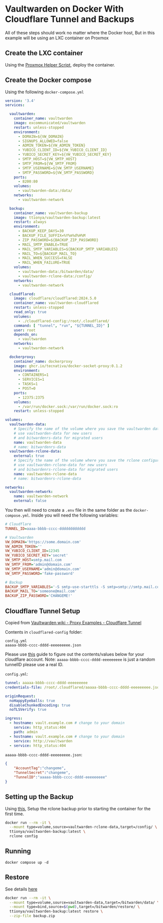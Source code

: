 # Vaultwarden on Docker With Cloudflare Tunnel and Backups

All of these steps should work no matter where the Docker host, But in this example will be using an LXC container on Proxmox

## Create the LXC container
Using the [Proxmox Helper Script](https://helper-scripts.com/scripts?id=Docker), deploy the container.

## Create the Docker compose 
Using the following `docker-compose.yml`
```yaml
version: '3.4'
services:

  vaultwarden:
    container_name: vaultwarden
    image: excommunicated/vaultwarden
    restart: unless-stopped
    environment:
      - DOMAIN=${VW_DOMAIN}
      - SIGNUPS_ALLOWED=false
      - ADMIN_TOKEN=${VW_ADMIN_TOKEN}
      - YUBICO_CLIENT_ID=${VW_YUBICO_CLIENT_ID}
      - YUBICO_SECRET_KEY=${VW_YUBICO_SECRET_KEY}
      - SMTP_HOST=${VW_SMTP_HOST}
      - SMTP_FROM=${VW_SMTP_FROM}
      - SMTP_USERNAME=${VW_SMTP_USERNAME}
      - SMTP_PASSWORD=${VW_SMTP_PASSWORD}
    ports:
      - 8200:80
    volumes:
      - vaultwarden-data:/data/
    networks:
      - vaultwarden-network

  backup:
    container_name: vaultwarden-backup
    image: ttionya/vaultwarden-backup:latest
    restart: always
    environment:
      - BACKUP_KEEP_DAYS=30
      - BACKUP_FILE_SUFFIX=%Y%m%d%H%M
      - ZIP_PASSWORD=${BACKUP_ZIP_PASSWORD}
      - MAIL_SMTP_ENABLE=TRUE
      - MAIL_SMTP_VARIABLES=${BACKUP_SMTP_VARIABLES}
      - MAIL_TO=${BACKUP_MAIL_TO}
      - MAIL_WHEN_SUCCESS=FALSE
      - MAIL_WHEN_FAILURE=TRUE
    volumes:
      - vaultwarden-data:/bitwarden/data/
      - vaultwarden-rclone-data:/config/
    networks:
      - vaultwarden-network

  cloudflared:
    image: cloudflare/cloudflared:2024.5.0
    container_name: vaultwarden-cloudflared
    restart: unless-stopped
    read_only: true
    volumes:
      - ./cloudflared-config:/root/.cloudflared/
    command: [ "tunnel", "run", "${TUNNEL_ID}" ]
    user: root
    depends_on:
      - vaultwarden
    networks:
      - vaultwarden-network

  dockerproxy:
    container_name: dockerproxy
    image: ghcr.io/tecnativa/docker-socket-proxy:0.1.2
    environment:
      - CONTAINERS=1
      - SERVICES=1
      - TASKS=1
      - POST=0
    ports:
      - 12375:2375
    volumes:
      - /var/run/docker.sock:/var/run/docker.sock:ro
    restart: unless-stopped

volumes:
  vaultwarden-data:
    # Specify the name of the volume where you save the vaultwarden data,
    # use vaultwarden-data for new users
    # and bitwardenrs-data for migrated users
    name: vaultwarden-data
    # name: bitwardenrs-data
  vaultwarden-rclone-data:
    external: true
    # Specify the name of the volume where you save the rclone configuration,
    # use vaultwarden-rclone-data for new users
    # and bitwardenrs-rclone-data for migrated users
    name: vaultwarden-rclone-data
    # name: bitwardenrs-rclone-data

networks:
  vaultwarden-network:
    name: vaultwarden-network
    external: false
```

You then will need to create a `.env` file in the same folder as the `docker-compose.yml`. Inside you will need the following variables:
```ini
# Cloudflare
TUNNEL_ID=aaaa-bbbb-cccc-dddddddddddd

# Vaultwarden
VW_DOMAIN='https://some.domain.com'
VW_ADMIN_TOKEN=''
VW_YUBICO_CLIENT_ID=12345
VW_YUBICO_SECRET_KEY='secret'
VW_SMTP_HOST=smtp.mail.com
VW_SMTP_FROM='admin@domain.com'
VW_SMTP_USERNAME='admin@domain.com'
VW_SMTP_PASSWORD='fake-password'

# Backup
BACKUP_SMTP_VARIABLES='-S smtp-use-starttls -S smtp=smtp://smtp.mail.com:587 -S smtp-auth=login -S smtp-auth-user=admin@domain.com -S smtp-auth-password=fake-password -S from=admin@domain.com'
BACKUP_MAIL_TO='someone@mail.com'
BACKUP_ZIP_PASSWORD='CHANGEME!'
```

## Cloudflare Tunnel Setup
Copied from [Vaultwarden wiki - Proxy Examples - Cloudflare Tunnel](https://github.com/dani-garcia/vaultwarden/wiki/Proxy-examples)

Contents in `cloudflared-config` folder:
```
config.yml  
aaaaa-bbbb-cccc-dddd-eeeeeeeee.json
```
Please use [this](https://thedxt.ca/2022/10/cloudflare-tunnel-with-docker/) guide to figure out the contents/values below for your cloudflare account.
Note: `aaaaa-bbbb-cccc-dddd-eeeeeeeee` is just a random tunnelID please use a real ID.

`config.yml`:

```yaml
tunnel: aaaaa-bbbb-cccc-dddd-eeeeeeeee
credentials-file: /root/.cloudflared/aaaaa-bbbb-cccc-dddd-eeeeeeeee.json

originRequest:
  noHappyEyeballs: true
  disableChunkedEncoding: true
  noTLSVerify: true

ingress:
  - hostname: vault.example.com # change to your domain
    service: http_status:404
    path: admin
  - hostname: vault.example.com # change to your domain
    service: http://vaultwarden
  - service: http_status:404
```
`aaaaa-bbbb-cccc-dddd-eeeeeeeee.json`:
```json
{
    "AccountTag":"changeme",
    "TunnelSecret":"changeme",
    "TunnelID":"aaaaa-bbbb-cccc-dddd-eeeeeeeee"
}
```

## Setting up the Backup
Using [this](https://github.com/ttionya/vaultwarden-backup?tab=readme-ov-file#configure-and-check), Setup the rclone backup prior to starting the container for the first time.
```bash
docker run --rm -it \
  --mount type=volume,source=vaultwarden-rclone-data,target=/config/ \
  ttionya/vaultwarden-backup:latest \
  rclone config
```

## Running
`docker compose up -d`

## Restore
See details [here](https://github.com/ttionya/vaultwarden-backup?tab=readme-ov-file#configure-and-check)
```bash
docker run --rm -it \
  --mount type=volume,source=vaultwarden-data,target=/bitwarden/data/ \
  --mount type=bind,source=$(pwd),target=/bitwarden/restore/ \
  ttionya/vaultwarden-backup:latest restore \
  --zip-file backup.zip
```

